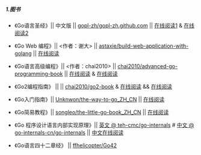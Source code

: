##### 1.图书

* 《Go语言圣经》|| 中文版 || [gopl-zh/gopl-zh.github.com](https://github.com/gopl-zh/gopl-zh.github.com) || [在线阅读1](https://github.com/gopl-zh/gopl-zh.github.com/blob/master/SUMMARY.md) & [在线阅读2](https://docs.hacknode.org/gopl-zh/ch0/ch0-01.html) 

* 《Go Web 编程》|| <作者：谢大> || [astaxie/build-web-application-with-golang](https://github.com/astaxie/build-web-application-with-golang) || [在线阅读](https://github.com/astaxie/build-web-application-with-golang/blob/master/zh/preface.md)   

* 《Go语言高级编程》|| <作者：chai2010> || [chai2010/advanced-go-programming-book](https://github.com/chai2010/advanced-go-programming-book) || [在线阅读](https://github.com/chai2010/advanced-go-programming-book/SUMMARY.md) & [在线阅读](https://chai2010.cn/advanced-go-programming-book/)  

* 《Go2编程指南》 || || [chai2010/go2-book](https://github.com/chai2010/go2-book) & [在线阅读](https://github.com/chai2010/go2-book/blob/master/SUMMARY.md) && [在线阅读](https://chai2010.cn/go2-book/)

* 《Go入门指南》|| [Unknwon/the-way-to-go_ZH_CN](https://github.com/Unknwon/the-way-to-go_ZH_CN) || [在线阅读](https://github.com/Unknwon/the-way-to-go_ZH_CN/TOC.md)   

* 《Go简易教程》|| [songleo/the-little-go-book_ZH_CN](https://github.com/songleo/the-little-go-book_ZH_CN) || [在线阅读](https://github.com/songleo/the-little-go-book_ZH_CN/README.md)   

* 《Go 程序设计语言内部实现原理》|| [英文 @ teh-cmc/go-internals](https://github.com/teh-cmc/go-internals) # [中文 @ go-internals-cn/go-internals](https://github.com/go-internals-cn/go-internals) || [中文在线阅读](https://github.com/go-internals-cn/go-internals)

* 《Go语言四十二章经》 || [ffhelicopter/Go42](https://github.com/ffhelicopter/Go42)
